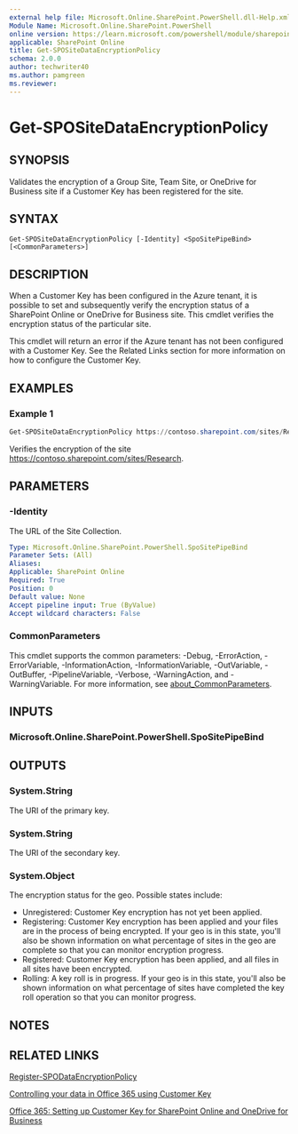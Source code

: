 ```yaml
---
external help file: Microsoft.Online.SharePoint.PowerShell.dll-Help.xml
Module Name: Microsoft.Online.SharePoint.PowerShell
online version: https://learn.microsoft.com/powershell/module/sharepoint-online/get-spositedataencryptionpolicy
applicable: SharePoint Online
title: Get-SPOSiteDataEncryptionPolicy
schema: 2.0.0
author: techwriter40
ms.author: pamgreen
ms.reviewer:
---
```


# Get-SPOSiteDataEncryptionPolicy

## SYNOPSIS

Validates the encryption of a Group Site, Team Site, or OneDrive for Business site if a Customer Key has been registered for the site.

## SYNTAX

```
Get-SPOSiteDataEncryptionPolicy [-Identity] <SpoSitePipeBind> [<CommonParameters>]
```

## DESCRIPTION

When a Customer Key has been configured in the Azure tenant, it is possible to set and subsequently verify the encryption status of a SharePoint Online or OneDrive for Business site. This cmdlet verifies the encryption status of the particular site.

This cmdlet will return an error if the Azure tenant has not been configured with a Customer Key. See the Related Links section for more information on how to configure the Customer Key.

## EXAMPLES

### Example 1

```powershell
Get-SPOSiteDataEncryptionPolicy https://contoso.sharepoint.com/sites/Research
```

Verifies the encryption of the site https://contoso.sharepoint.com/sites/Research.

## PARAMETERS

### -Identity

The URL of the Site Collection.

```yaml
Type: Microsoft.Online.SharePoint.PowerShell.SpoSitePipeBind
Parameter Sets: (All)
Aliases:
Applicable: SharePoint Online
Required: True
Position: 0
Default value: None
Accept pipeline input: True (ByValue)
Accept wildcard characters: False
```

### CommonParameters

This cmdlet supports the common parameters: -Debug, -ErrorAction, -ErrorVariable, -InformationAction, -InformationVariable, -OutVariable, -OutBuffer, -PipelineVariable, -Verbose, -WarningAction, and -WarningVariable. For more information, see [about_CommonParameters](https://go.microsoft.com/fwlink/p/?LinkID=113216).

## INPUTS

### Microsoft.Online.SharePoint.PowerShell.SpoSitePipeBind

## OUTPUTS
### System.String

The URI of the primary key.

### System.String

The URI of the secondary key.

### System.Object

The encryption status for the geo. Possible states include:

* Unregistered: Customer Key encryption has not yet been applied.
* Registering: Customer Key encryption has been applied and your files are in the process of being encrypted. If your geo is in this state, you'll also be shown information on what percentage of sites in the geo are complete so that you can monitor encryption progress.
* Registered: Customer Key encryption has been applied, and all files in all sites have been encrypted.
* Rolling: A key roll is in progress. If your geo is in this state, you'll also be shown information on what percentage of sites have completed the key roll operation so that you can monitor progress.

## NOTES

## RELATED LINKS

[Register-SPODataEncryptionPolicy](/powershell/module/sharepoint-online/register-spodataencryptionpolicy)

[Controlling your data in Office 365 using Customer Key](/microsoft-365/compliance/controlling-your-data-using-customer-key)

[Office 365: Setting up Customer Key for SharePoint Online and OneDrive for Business](/microsoft-365/compliance/controlling-your-data-using-customer-key#office-365-setting-up-customer-key-for-sharepoint-online-and-onedrive-for-business)
